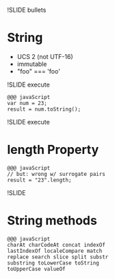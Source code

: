 !SLIDE bullets
# String

* UCS 2 (not UTF-16)
* immutable
* "foo" === 'foo'

!SLIDE execute

	@@@ javaScript
	var num = 23;
	result = num.toString();

!SLIDE execute

# length Property #

	@@@ javaScript
	// but: wrong w/ surrogate pairs
	result = "23".length;

!SLIDE
# String methods

	@@@ javaScript
	charAt charCodeAt concat indexOf
	lastIndexOf localeCompare match
	replace search slice split substr
	substring toLowerCase toString
	toUpperCase valueOf

